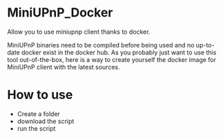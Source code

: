 # MiniUPnP_Docker
Allow you to use miniupnp client thanks to docker.

MiniUPnP binaries need to be compiled before being used and no up-to-date docker exist in the docker hub.
As you probably just want to use this tool out-of-the-box, here is a way to create yourself the docker image for MiniUPnP client with the latest sources.

# How to use
- Create a folder
- download the script
- run the script
